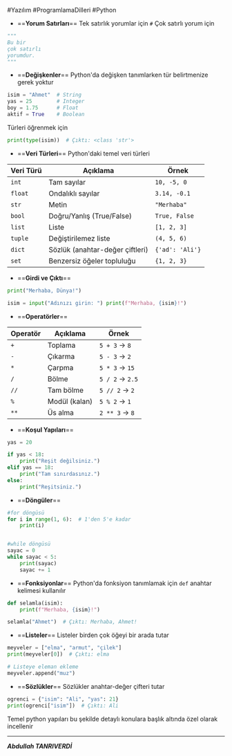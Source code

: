 #Yazılım  #ProgramlamaDilleri #Python 


- ==**Yorum Satırları**==
Tek satırlık yorumlar için `#`
Çok satırlı yorum için
```python
"""
Bu bir
çok satırlı
yorumdur.
"""

```
- ==**Değişkenler**==
Python'da değişken tanımlarken tür belirtmenize gerek yoktur
```python
isim = "Ahmet"  # String
yas = 25        # Integer
boy = 1.75      # Float
aktif = True    # Boolean

```
Türleri öğrenmek için
```python
print(type(isim))  # Çıktı: <class 'str'>

```
- ==**Veri Türleri**==
Python'daki temel veri türleri

| Veri Türü | Açıklama                        | Örnek           |
| --------- | ------------------------------- | --------------- |
| `int`     | Tam sayılar                     | `10, -5, 0`     |
| `float`   | Ondalıklı sayılar               | `3.14, -0.1`    |
| `str`     | Metin                           | `"Merhaba"`     |
| `bool`    | Doğru/Yanlış (True/False)       | `True, False`   |
| `list`    | Liste                           | `[1, 2, 3]`     |
| `tuple`   | Değiştirilemez liste            | `(4, 5, 6)`     |
| `dict`    | Sözlük (anahtar-değer çiftleri) | `{'ad': 'Ali'}` |
| `set`     | Benzersiz öğeler topluluğu      | `{1, 2, 3}`     |
 - ==**Girdi ve Çıktı**==
```python
print("Merhaba, Dünya!")

isim = input("Adınızı girin: ") print(f"Merhaba, {isim}!")

```



- ==**Operatörler**==

| Operatör | Açıklama      | Örnek           |
| -------- | ------------- | --------------- |
| `+`      | Toplama       | `5 + 3` → `8`   |
| `-`      | Çıkarma       | `5 - 3` → `2`   |
| `*`      | Çarpma        | `5 * 3` → `15`  |
| `/`      | Bölme         | `5 / 2` → `2.5` |
| `//`     | Tam bölme     | `5 // 2` → `2`  |
| `%`      | Modül (kalan) | `5 % 2` → `1`   |
| `**`     | Üs alma       | `2 ** 3` → `8`  |

- ==**Koşul Yapıları**==
```python
yas = 20

if yas < 18:
    print("Reşit değilsiniz.")
elif yas == 18:
    print("Tam sınırdasınız.")
else:
    print("Reşitsiniz.")

```
- ==**Döngüler**==
```python
#for döngüsü
for i in range(1, 6):  # 1'den 5'e kadar
    print(i)


#while döngüsü
sayac = 0
while sayac < 5:
    print(sayac)
    sayac += 1

```

- ==**Fonksiyonlar**==
Python'da fonksiyon tanımlamak için `def` anahtar kelimesi kullanılır
```python
def selamla(isim):
    print(f"Merhaba, {isim}!")

selamla("Ahmet")  # Çıktı: Merhaba, Ahmet!

```

- ==**Listeler**==
Listeler birden çok öğeyi bir arada tutar
```python
meyveler = ["elma", "armut", "çilek"]
print(meyveler[0])  # Çıktı: elma

# Listeye eleman ekleme
meyveler.append("muz")

```

- ==**Sözlükler**==
Sözlükler anahtar-değer çifteri tutar
```python
ogrenci = {"isim": "Ali", "yas": 21}
print(ogrenci["isim"])  # Çıktı: Ali

```
Temel python yapıları bu şekilde detaylı konulara başlık altında özel olarak incellenir

---
***Abdullah TANRIVERDİ***

